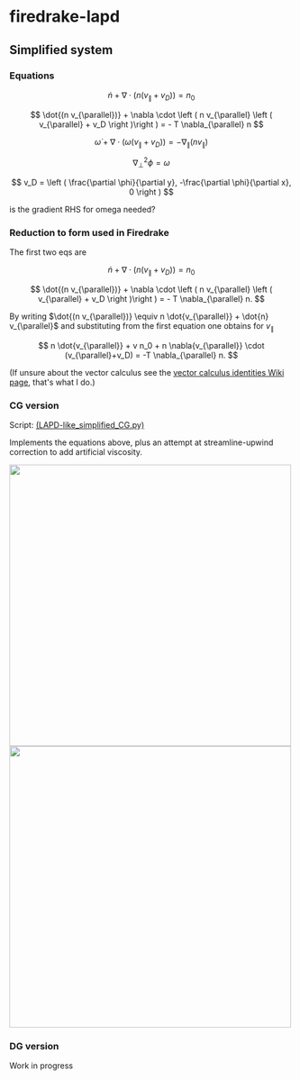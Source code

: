 # firedrake-lapd


## Simplified system

### Equations

$$
\dot{n} + \nabla \cdot \left ( n \left ( v_{\parallel} + v_D \right )\right ) = n_0
$$

$$
\dot{(n v_{\parallel})} + \nabla \cdot \left ( n v_{\parallel} \left ( v_{\parallel} + v_D \right )\right ) = - T \nabla_{\parallel} n
$$

$$
\dot{\omega} + \nabla \cdot \left ( \omega \left ( v_{\parallel} + v_D \right )\right ) = - \nabla_{\parallel} (n v_{\parallel})
$$

$$
\nabla_{\perp}^2 \phi = \omega
$$

$$
v_D = \left ( \frac{\partial \phi}{\partial y}, -\frac{\partial \phi}{\partial x}, 0 \right )
$$

is the gradient RHS for omega needed?

### Reduction to form used in Firedrake

The first two eqs are

$$
\dot{n} + \nabla \cdot \left ( n \left ( v_{\parallel} + v_D \right )\right ) = n_0
$$

$$
\dot{(n v_{\parallel})} + \nabla \cdot \left ( n v_{\parallel} \left ( v_{\parallel} + v_D \right )\right ) = - T \nabla_{\parallel} n.
$$

By writing $\dot{(n v_{\parallel})} \equiv n \dot{v_{\parallel}} + \dot{n} v_{\parallel}$ and substituting from the first equation one obtains for $v_{\parallel}$

$$
n \dot{v_{\parallel}} + v n_0 + n \nabla{v_{\parallel}} \cdot (v_{\parallel}+v_D) = -T \nabla_{\parallel} n.
$$

(If unsure about the vector calculus see the [vector calculus identities Wiki page](https://en.wikipedia.org/wiki/Vector_calculus_identities), that's what I do.)

### CG version

Script: [(LAPD-like_simplified_CG.py)](./scripts/LAPD-like_simplified_CG.py)

Implements the equations above, plus an attempt at streamline-upwind correction to add artificial viscosity.

<p float="left">
  <img src="docs/media/CGreduced_anim_density_64by64.gif" width="500">
  <img src="docs/media/CGreduced_anim_density_midslice_64by64.gif" width="500">
</p>

### DG version

Work in progress

<!-- Script: [(LAPD-like_simplified_DG.py)](./scripts/LAPD-like_simplified_DG.py) -->